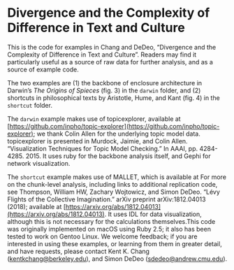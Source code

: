 # Divergence and the Complexity of Difference in Text and Culture

This is the code for examples in Chang and DeDeo, “Divergence and the Complexity of Difference in Text and Culture”. Readers may find it particularly useful as a source of raw data for further analysis, and as a source of example code.

The two examples are (1) the backbone of enclosure architecture in Darwin’s *The Origins of Spieces* (fig. 3) in the `darwin` folder, and (2) shortcuts in philosophical texts by Aristotle, Hume, and Kant (fig. 4) in the `shortcut` folder.

The `darwin` example makes use of topicexplorer, available at [https://github.com/inpho/topic-explorer](https://github.com/inpho/topic-explorer); we thank Colin Allen for the underlying topic model data. topicexplorer is presented in Murdock, Jaimie, and Colin Allen. “Visualization Techniques for Topic Model Checking.” In AAAI, pp. 4284-4285. 2015. It uses ruby for the backbone analysis itself, and Gephi for network visualization.

The `shortcut` example makes use of MALLET, which is available at For more on the chunk-level analysis, including links to additional replication code, see Thompson, William HW, Zachary Wojtowicz, and Simon DeDeo. “Lévy Flights of the Collective Imagination.” arXiv preprint arXiv:1812.04013 (2018); available at [https://arxiv.org/abs/1812.04013](https://arxiv.org/abs/1812.04013). It uses IDL for data visualization, although this is not necessary for the calculations themselves.This code was originally implemented on macOS using Ruby 2.5; it also has been tested to work on Gentoo Linux. We welcome feedback; if you are interested in using these examples, or learning from them in greater detail, and have requests, please contact Kent K. Chang ([kentkchang@berkeley.edu](mailto:kentkchang@berkeley.edu)), and Simon DeDeo ([sdedeo@andrew.cmu.edu](mailto:sdedeo@andrew.cmu.edu)).